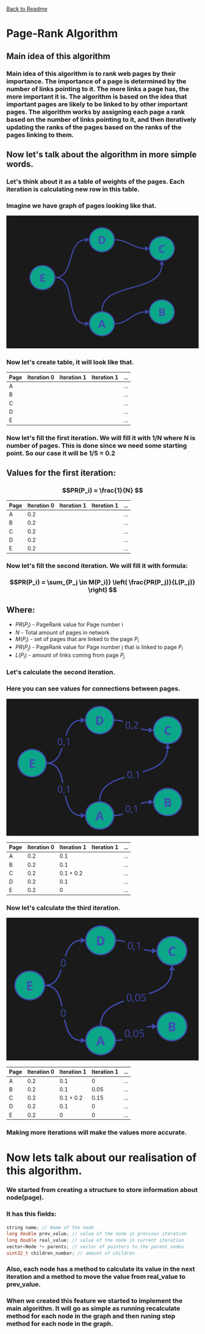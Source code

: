 [Back to Readme](../README.md)

# Page-Rank Algorithm

## Main idea of this algorithm

### Main idea of this algorithm is to rank web pages by their importance. The importance of a page is determined by the number of links pointing to it. The more links a page has, the more important it is. The algorithm is based on the idea that important pages are likely to be linked to by other important pages. The algorithm works by assigning each page a rank based on the number of links pointing to it, and then iteratively updating the ranks of the pages based on the ranks of the pages linking to them.

## Now let's talk about the algorithm in more simple words.

### Let's think about it as a table of weights of the pages. Each iteration is calculating new row in this table.

### Imagine we have graph of pages looking like that.

![img_1.png](img_1.png)

### Now let's create table, it will look like that.

| Page | Iteration 0 | Iteration 1 | Iteration 1 | ... |
|------|-------------|-------------|-------------|-----|
| A    |             |             |             | ... |
| B    |             |             |             | ... |
| C    |             |             |             | ... |
| D    |             |             |             | ... |
| E    |             |             |             | ... |

### Now let's fill the first iteration. We will fill it with 1/N where N is number of pages. This is done since we need some starting point. So our case it will be 1/5 = 0.2

## Values for the first iteration:

### $$PR(P_i) = \frac{1}{N} $$

| Page | Iteration 0 | Iteration 1 | Iteration 1 | ... |
|------|-------------|-------------|-------------|-----|
| A    | 0.2         |             |             | ... |
| B    | 0.2         |             |             | ... |
| C    | 0.2         |             |             | ... |
| D    | 0.2         |             |             | ... |
| E    | 0.2         |             |             | ... |

### Now let's fill the second iteration. We will fill it with formula:

### $$PR(P_i) = \sum_{P_j \in M(P_i)} \left( \frac{PR(P_j)}{L(P_j)} \right) $$

## Where:

- $PR(P_i)$ - PageRank value for Page number i
- $N$ - Total amount of pages in network
- $M(P_i)$ - set of pages that are linked to the page $P_i$
- $PR(P_j)$ - PageRank value for Page number j that is linked to page $P_i$
- $L(P_i)$ - amount of links coming from page $P_j$

### Let's calculate the second iteration.

### Here you can see values for connections between pages.

![img_3.png](img_3.png)

| Page | Iteration 0 | Iteration 1 | Iteration 1 | ... |
|------|-------------|-------------|-------------|-----|
| A    | 0.2         | 0.1         |             | ... |
| B    | 0.2         | 0.1         |             | ... |
| C    | 0.2         | 0.1 + 0.2   |             | ... |
| D    | 0.2         | 0.1         |             | ... |
| E    | 0.2         | 0           |             | ... |

### Now let's calculate the third iteration.
![img_4.png](img_4.png)

| Page | Iteration 0 | Iteration 1 | Iteration 1 | ... |
|------|-------------|-------------|-------------|-----|
| A    | 0.2         | 0.1         | 0           | ... |
| B    | 0.2         | 0.1         | 0.05        | ... |
| C    | 0.2         | 0.1 + 0.2   | 0.15        | ... |
| D    | 0.2         | 0.1         | 0           | ... |
| E    | 0.2         | 0           | 0           | ... |

### Making more iterations will make the values more accurate.

# Now lets talk about our realisation of this algorithm.
### We started from creating a structure to store information about node(page).
### It has this fields:
```cpp
string name; // Name of the node
long double prev_value; // value of the node in previous iteration
long double real_value; // value of the node in current iteration
vector<Node *> parents; // vector of pointers to the parent nodes
uint32_t children_number; // amount of children
```
### Also, each node has a method to calculate its value in the next iteration and a method to move the value from real_value to prev_value.
### When we created this feature we started to implement the main algorithm. It will go as simple as running recalculate method for each node in the graph and then runing step method for each node in the graph.